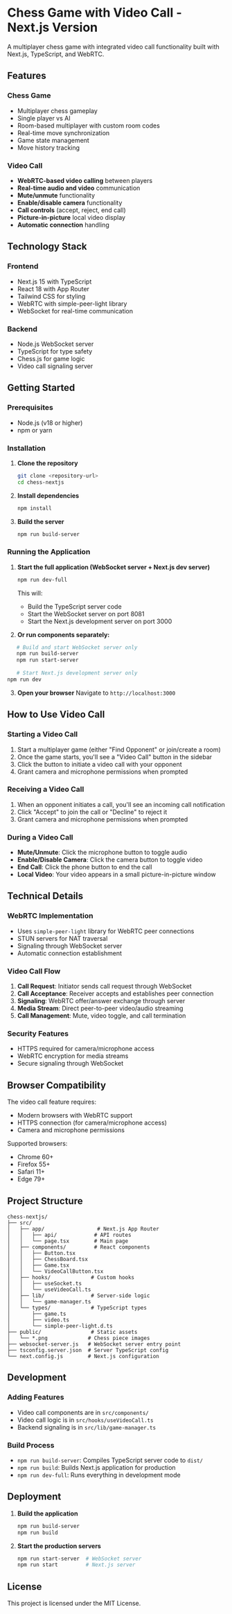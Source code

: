 # Chess Game with Video Call - Next.js Version

A multiplayer chess game with integrated video call functionality built with Next.js, TypeScript, and WebRTC.

## Features

### Chess Game
- Multiplayer chess gameplay
- Single player vs AI
- Room-based multiplayer with custom room codes
- Real-time move synchronization
- Game state management
- Move history tracking

### Video Call
- **WebRTC-based video calling** between players
- **Real-time audio and video** communication
- **Mute/unmute** functionality
- **Enable/disable camera** functionality
- **Call controls** (accept, reject, end call)
- **Picture-in-picture** local video display
- **Automatic connection** handling

## Technology Stack

### Frontend
- Next.js 15 with TypeScript
- React 18 with App Router
- Tailwind CSS for styling
- WebRTC with simple-peer-light library
- WebSocket for real-time communication

### Backend
- Node.js WebSocket server
- TypeScript for type safety
- Chess.js for game logic
- Video call signaling server

## Getting Started

### Prerequisites
- Node.js (v18 or higher)
- npm or yarn

### Installation

1. **Clone the repository**
   ```bash
   git clone <repository-url>
   cd chess-nextjs
   ```

2. **Install dependencies**
   ```bash
   npm install
   ```

3. **Build the server**
   ```bash
   npm run build-server
   ```

### Running the Application

1. **Start the full application (WebSocket server + Next.js dev server)**
   ```bash
   npm run dev-full
   ```
   This will:
   - Build the TypeScript server code
   - Start the WebSocket server on port 8081
   - Start the Next.js development server on port 3000

2. **Or run components separately:**
```bash
   # Build and start WebSocket server only
   npm run build-server
   npm run start-server
   
   # Start Next.js development server only
npm run dev
   ```

3. **Open your browser**
   Navigate to `http://localhost:3000`

## How to Use Video Call

### Starting a Video Call
1. Start a multiplayer game (either "Find Opponent" or join/create a room)
2. Once the game starts, you'll see a "Video Call" button in the sidebar
3. Click the button to initiate a video call with your opponent
4. Grant camera and microphone permissions when prompted

### Receiving a Video Call
1. When an opponent initiates a call, you'll see an incoming call notification
2. Click "Accept" to join the call or "Decline" to reject it
3. Grant camera and microphone permissions when prompted

### During a Video Call
- **Mute/Unmute**: Click the microphone button to toggle audio
- **Enable/Disable Camera**: Click the camera button to toggle video
- **End Call**: Click the phone button to end the call
- **Local Video**: Your video appears in a small picture-in-picture window

## Technical Details

### WebRTC Implementation
- Uses `simple-peer-light` library for WebRTC peer connections
- STUN servers for NAT traversal
- Signaling through WebSocket server
- Automatic connection establishment

### Video Call Flow
1. **Call Request**: Initiator sends call request through WebSocket
2. **Call Acceptance**: Receiver accepts and establishes peer connection
3. **Signaling**: WebRTC offer/answer exchange through server
4. **Media Stream**: Direct peer-to-peer video/audio streaming
5. **Call Management**: Mute, video toggle, and call termination

### Security Features
- HTTPS required for camera/microphone access
- WebRTC encryption for media streams
- Secure signaling through WebSocket

## Browser Compatibility

The video call feature requires:
- Modern browsers with WebRTC support
- HTTPS connection (for camera/microphone access)
- Camera and microphone permissions

Supported browsers:
- Chrome 60+
- Firefox 55+
- Safari 11+
- Edge 79+

## Project Structure

```
chess-nextjs/
├── src/
│   ├── app/                 # Next.js App Router
│   │   ├── api/            # API routes
│   │   └── page.tsx        # Main page
│   ├── components/         # React components
│   │   ├── Button.tsx
│   │   ├── ChessBoard.tsx
│   │   ├── Game.tsx
│   │   └── VideoCallButton.tsx
│   ├── hooks/             # Custom hooks
│   │   ├── useSocket.ts
│   │   └── useVideoCall.ts
│   ├── lib/               # Server-side logic
│   │   └── game-manager.ts
│   └── types/             # TypeScript types
│       ├── game.ts
│       ├── video.ts
│       └── simple-peer-light.d.ts
├── public/                # Static assets
│   └── *.png             # Chess piece images
├── websocket-server.js   # WebSocket server entry point
├── tsconfig.server.json  # Server TypeScript config
└── next.config.js        # Next.js configuration
```

## Development

### Adding Features
- Video call components are in `src/components/`
- Video call logic is in `src/hooks/useVideoCall.ts`
- Backend signaling is in `src/lib/game-manager.ts`

### Build Process
- `npm run build-server`: Compiles TypeScript server code to `dist/`
- `npm run build`: Builds Next.js application for production
- `npm run dev-full`: Runs everything in development mode

## Deployment

1. **Build the application**
   ```bash
   npm run build-server
   npm run build
   ```

2. **Start the production servers**
   ```bash
   npm run start-server  # WebSocket server
   npm run start         # Next.js server
   ```

## License

This project is licensed under the MIT License.
